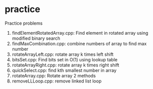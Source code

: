 # practice
Practice problems

1. findElementRotatedArray.cpp: Find element in rotated array using modified binary search
2. findMaxCombination.cpp: combine numbers of array to find max number
3. rotateArrayLeft.cpp: rotate array k times left shift
4. bitsSet.cpp: Find bits set in O(1) using lookup table
5. rotateArrayRight.cpp: rotate array k times right shift
6. quickSelect.cpp: find kth smallest number in array
7. rotateArray.cpp: Rotate array 2 methods
8. removeLLLoop.cpp: remove linked list loop
